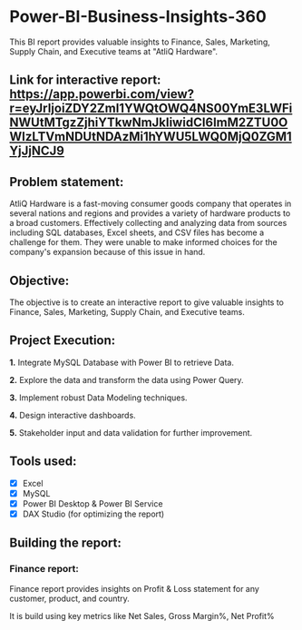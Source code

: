 # Power-BI-Business-Insights-360
This BI report provides valuable insights to Finance, Sales, Marketing, Supply Chain, and Executive teams at "AtliQ Hardware".
## Link for interactive report: https://app.powerbi.com/view?r=eyJrIjoiZDY2ZmI1YWQtOWQ4NS00YmE3LWFiNWUtMTgzZjhiYTkwNmJkIiwidCI6ImM2ZTU0OWIzLTVmNDUtNDAzMi1hYWU5LWQ0MjQ0ZGM1YjJjNCJ9

## Problem statement: 
AtliQ Hardware is a fast-moving consumer goods company that operates in several nations and regions and provides a variety of hardware products to a broad customers. Effectively collecting and analyzing data from sources including SQL databases, Excel sheets, and CSV files has become a challenge for them. They were unable to make informed choices for the company's expansion because of this issue in hand.

## Objective: 
The objective is to create an interactive report to give valuable insights to Finance, Sales, Marketing, Supply Chain, and Executive teams.

## Project Execution:

 **1.** Integrate MySQL Database with Power BI to retrieve Data.
 
 **2.** Explore the data and transform the data using Power Query.
 
 **3.** Implement robust Data Modeling techniques.
 
 **4.** Design interactive dashboards.
 
 **5.** Stakeholder input and data validation for further improvement.

## Tools used:

- [x] Excel
- [x] MySQL
- [x] Power BI Desktop & Power BI Service
- [x] DAX Studio (for optimizing the report)

##  Building the report:

### Finance report:
Finance report provides insights on Profit & Loss statement for any customer, product, and country. 

It is build using key metrics like Net Sales, Gross Margin%, Net Profit%



      

